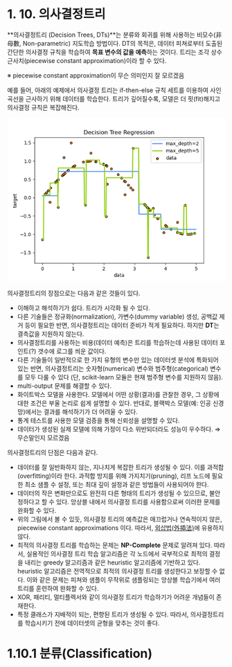 # 1. 10. 의사결정트리

**의사결정트리 (Decision Trees, DTs)**는 분류와 회귀를 위해 사용하는 비모수(非母數, Non-parametric) 지도학습 방법이다. DT의 목적은, 데이터 피쳐로부터 도출된 간단한 의사결정 규칙을 학습하여 **목표 변수의 값을 예측**하는 것이다. 트리는 조각 상수 근사치(piecewise constant approximation)이라 할 수 있다.

※ piecewise constant approximation이 무슨 의미인지 잘 모르겠음

예를 들어, 아래의 예제에서 의사결정 트리는 if-then-else 규칙 세트를 이용하여 사인 곡선을 근사하기 위해 데이터를 학습한다. 트리가 깊어질수록, 모델은 더 핏(fit)해지고 의사결정 규칙은 복잡해진다.

![의사결정트리](img/DT_01.png)

의사결정트리의 장점으로는 다음과 같은 것들이 있다.

- 이해하고 해석하기가 쉽다. 트리가 시각화 될 수 있다.
- 다른 기술들은 정규화(normalization), 가변수(dummy variable) 생성, 공백값 제거 등이 필요한 반면, 의사결정트리는 데이터 준비가 적게 필요하다. 하지만 **DT**는 결측값을 지원하지 않는다.
- 의사결정트리를 사용하는 비용(데이터 예측)은 트리를 학습하는데 사용된 데이터 포인트(?) 갯수에 로그를 씌운 값이다.
- 다른 기술들이 일반적으로 한 가지 유형의 변수만 있는 데이터셋 분석에 특화되어 있는 반면, 의사결정트리는 숫자형(numerical) 변수와 범주형(categorical) 변수를 모두 다룰 수 있다 (단, scikit-learn 모듈은 현재 범주형 변수를 지원하지 않음).
- multi-output 문제를 해결할 수 있다.
- 화이트박스 모델을 사용한다. 모델에서 어떤 상황(결과)를 관찰한 경우, 그 상황에 대한 조건은 부울 논리로 쉽게 설명할 수 있다. 반대로, 블랙박스 모델(예: 인공 신경망)에서는 결과를 해석하기가 더 어려울 수 있다.
- 통계 테스트를 사용한 모델 검증을 통해 신뢰성을 설명할 수 있다.
- 데이터가 생성된 실제 모델에 의해 가정이 다소 위반되더라도 성능이 우수하다. ⇒ 무슨말인지 모르겠음

의사결정트리의 단점은 다음과 같다.

- 데이터를 잘 일반화하지 않는, 지나치게 복잡한 트리가 생성될 수 있다. 이를 과적합(overfitting)이라 한다. 과적합 방지를 위해 가지치기(pruning), 리프 노드에 필요한 최소 샘플 수 설정, 또는 최대 깊이 설정과 같은 방법들이 사용되어야 한다.
- 데이터의 작은 변화만으로도 완전히 다른 형태의 트리가 생성될 수 있으므로, 불안정하다고 할 수 있다. 앙상블 내에서 의사결정 트리를 사용함으로써 이러한 문제를 완화할 수 있다.
- 위의 그림에서 볼 수 있듯, 의사결정 트리의 예측값은 매끄럽거나 연속적이지 않은, piecewise constant approximations 이다. 따라서, [외삽법(外揷法)](https://terms.naver.com/entry.naver?docId=1102680&cid=40942&categoryId=32217)에 유용하지 않다.
- 최적의 의사결정 트리를 학습하는 문제는 **NP-Complete** 문제로 알려져 있다. 따라서, 실용적인 의사결정 트리 학습 알고리즘은 각 노드에서 국부적으로 최적의 결정을 내리는 greedy 알고리즘과 같은 heuristic 알고리즘에 기반하고 있다. heuristic 알고리즘은 전역적으로 최적의 의사결정 트리를 생성한다고 보장할 수 없다. 이와 같은 문제는 피쳐와 샘플이 무작위로 샘플링되는 앙상블 학습기에서 여러 트리를 훈련하여 완화할 수 있다.
- XOR, 패리티, 멀티플렉서와 같이 의사결정 트리가 학습하기가 어려운 개념들이 존재한다.
- 특정 클래스가 지배적이 되는, 편향된 트리가 생성될 수 있다. 따라서, 의사결정트리를 학습시키기 전에 데이터셋의 균형을 맞추는 것이 좋다.

# 1.10.1 분류(Classification)